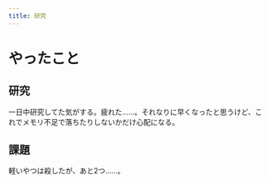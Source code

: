 ```yaml
---
title: 研究
---
```


# やったこと

## 研究

一日中研究してた気がする。疲れた……。それなりに早くなったと思うけど、これでメモリ不足で落ちたりしないかだけ心配になる。

## 課題

軽いやつは殺したが、あと2つ……。
